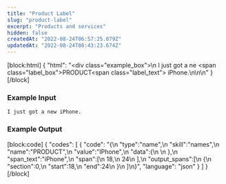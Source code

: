 ```yaml
---
title: "Product Label"
slug: "product-label"
excerpt: "Products and services"
hidden: false
createdAt: "2022-08-24T06:57:25.079Z"
updatedAt: "2022-08-24T08:43:23.674Z"
---
```

[block:html]
{
  "html": "<div class=\"example_box\">\n  I just got a ne <span class=\"label_box\">PRODUCT</span><span class=\"label_text\"> iPhone.</span>\n</div>\n\n<style>\n  .label_box { \n    box-sizing: border-box;\n    border-width: 0px;\n    border-style: solid;\n    border-bottom-left-radius: 0.25rem;\n    border-top-left-radius: 0.25rem;\n    border-top-right-radius: 0.25rem;\n    background-color: rgb(241, 59, 233);\n    color: white;\n    padding: 2px;\n    position: relative;\n    outline-style: none;\">\n  }\n  .label_text {\n    box-sizing: border-box;\n    border-width: 0px 0px 2px;\n    border-style: solid;\n    border-color: rgb(241, 59, 233);\n\t}\n  .example_box {\n    max-width: 40rem;\n    margin: 0 auto;\n    background-color: rgb(243, 245, 249);\n    padding: 18px;\n    line-height: 28px;\n  }\n  .tooltip {\n    color:white;\n    background-color: black;\n    width: 120px;\n    position: absolute;\n        top: 26px;\n        left: 15px;\n  }\n</style>"
}
[/block]
### Example Input

```
I just got a new iPhone.
```

### Example Output
[block:code]
{
  "codes": [
    {
      "code": "{\n   \"type\":\"name\",\n   \"skill\":\"names\",\n   \"name\":\"PRODUCT\",\n   \"value\":\"IPhone\",\n   \"data\":{\n      \n   },\n   \"span_text\":\"iPhone\",\n   \"span\":[\n      18,\n      24\n   ],\n   \"output_spans\":[\n      {\n         \"section\":0,\n         \"start\":18,\n         \"end\":24\n      }\n   ]\n}",
      "language": "json"
    }
  ]
}
[/block]